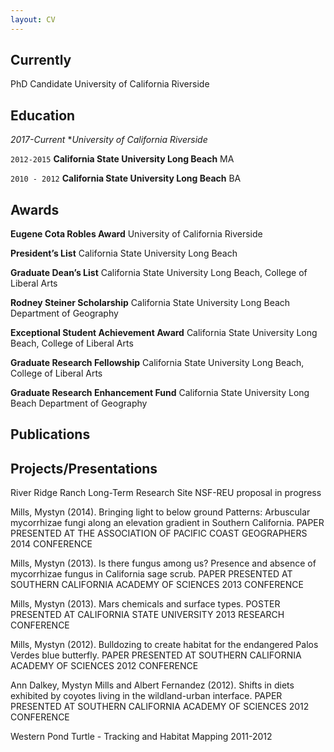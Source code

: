 ```yaml
---
layout: CV
---
```

## Currently

PhD Candidate University of California Riverside

## Education

*2017-Current*
**University of California Riverside*

`2012-2015`
__California State University Long Beach__
MA

`2010 - 2012`
__California State University Long Beach__
BA

## Awards

**Eugene Cota Robles Award**
University of California Riverside

**President’s List**
California State University Long Beach

**Graduate Dean’s List**
California State University Long Beach, College of Liberal Arts

**Rodney Steiner Scholarship**
California State University  Long Beach Department of Geography

**Exceptional Student Achievement Award**
California State University  Long Beach, College of Liberal Arts

**Graduate Research Fellowship**
California State University  Long Beach, College of Liberal Arts

**Graduate Research Enhancement Fund**
California State University  Long Beach Department of Geography

## Publications

<!-- A list is also available [online](https://scholar.google.co.uk/citations?user=LTOTl0YAAAAJ) -->

## Projects/Presentations

River Ridge Ranch Long-Term Research Site
NSF-REU proposal in progress

Mills, Mystyn (2014). Bringing light to below ground Patterns: Arbuscular mycorrhizae fungi along an elevation gradient in Southern California.
PAPER PRESENTED AT THE ASSOCIATION OF PACIFIC COAST GEOGRAPHERS 2014 CONFERENCE

Mills, Mystyn (2013). Is there fungus among us? Presence and absence of mycorrhizae fungus in California sage scrub.
PAPER PRESENTED AT SOUTHERN CALIFORNIA ACADEMY OF SCIENCES 2013 CONFERENCE

Mills, Mystyn (2013). Mars chemicals and surface types. POSTER PRESENTED AT CALIFORNIA STATE UNIVERSITY 2013 RESEARCH CONFERENCE

Mills, Mystyn (2012). Bulldozing to create habitat for the endangered Palos Verdes blue butterfly.
PAPER PRESENTED AT SOUTHERN CALIFORNIA ACADEMY OF SCIENCES 2012 CONFERENCE

Ann Dalkey, Mystyn Mills and Albert Fernandez (2012).
Shifts in diets exhibited by coyotes living in the wildland-urban interface.
PAPER PRESENTED AT SOUTHERN CALIFORNIA ACADEMY OF SCIENCES 2012 CONFERENCE

Western Pond Turtle - Tracking and Habitat Mapping
2011-2012


<!-- ### Footer

Last updated: June 2020 -->
